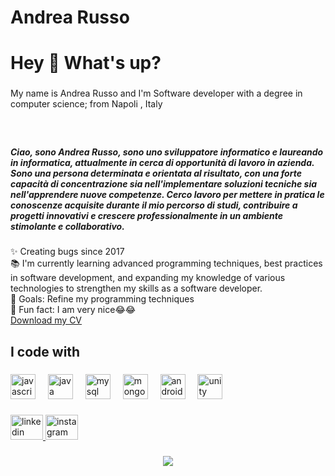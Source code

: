 # Andrea Russo
<h1 align="left">Hey 👋 What's up?</h1>

###

<p align="left">My name is Andrea Russo and I'm Software developer with a degree in computer science; from Napoli , Italy</p>

###

<br clear="both">

<h5 align="left">Ciao, sono Andrea Russo, sono uno sviluppatore informatico e laureando in informatica, attualmente in cerca di opportunità di lavoro in azienda. Sono una persona determinata e orientata al risultato, con una forte capacità di concentrazione sia nell'implementare soluzioni tecniche sia nell'apprendere nuove competenze. Cerco lavoro per mettere in pratica le conoscenze acquisite durante il mio percorso di studi, contribuire a progetti innovativi e crescere professionalmente in un ambiente stimolante e collaborativo.</h5>

###

<p align="left">✨ Creating bugs since 2017<br>📚 I'm currently learning advanced programming techniques, best practices in software development, and expanding my knowledge of various technologies to strengthen my skills as a software developer.<br>🎯 Goals: Refine my programming techniques <br>🎲 Fun fact: I am very nice😂😂<br><a 🌐: href="https://drive.google.com/file/d/1Ds8Ht6XdJr7IVmx_yrev3pN1JGSXV1Sp/view?usp=drive_link" target="_blank">Download my CV</a>
 </p>

###

<h2 align="left">I code with</h2>

###

<div align="left">
  <img src="https://cdn.jsdelivr.net/gh/devicons/devicon/icons/javascript/javascript-original.svg" height="40" alt="javascript logo"  />
  <img width="12" />
  <img src="https://cdn.jsdelivr.net/gh/devicons/devicon/icons/java/java-original.svg" height="40" alt="java logo"  />
  <img width="12" />
  <img src="https://cdn.jsdelivr.net/gh/devicons/devicon/icons/mysql/mysql-original.svg" height="40" alt="mysql logo"  />
  <img width="12" />
  <img src="https://cdn.jsdelivr.net/gh/devicons/devicon/icons/mongodb/mongodb-original.svg" height="40" alt="mongodb logo"  />
  <img width="12" />
  <img src="https://cdn.jsdelivr.net/gh/devicons/devicon/icons/androidstudio/androidstudio-original.svg" height="40" alt="androidstudio logo"  />
  <img width="12" />
  <img src="https://cdn.jsdelivr.net/gh/devicons/devicon/icons/unity/unity-original.svg" height="40" alt="unity logo"  />
</div>

###

<div align="left">
  <a href="https://www.linkedin.com/in/andrea-russo-6738a7259/?trk=opento_sprofile_topcard" target="_blank">
    <img src="https://raw.githubusercontent.com/maurodesouza/profile-readme-generator/master/src/assets/icons/social/linkedin/default.svg" width="52" height="40" alt="linkedin logo"  />
  </a>
  <a href="https://www.instagram.com/andre_memo_/" target="_blank">
    <img src="https://raw.githubusercontent.com/maurodesouza/profile-readme-generator/master/src/assets/icons/social/instagram/default.svg" width="52" height="40" alt="instagram logo"  />
  </a>
</div>

###

<div align="center">
  <img src="https://profile-counter.glitch.me/AndreaRusso7899/count.svg?"  />
</div>

###
